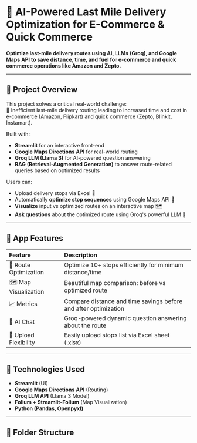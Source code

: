 
# 🚚 AI-Powered Last Mile Delivery Optimization for E-Commerce & Quick Commerce

**Optimize last-mile delivery routes using AI, LLMs (Groq), and Google Maps API to save distance, time, and fuel for e-commerce and quick commerce operations like Amazon and Zepto.**

---

## 🌟 Project Overview

This project solves a critical real-world challenge:  
🔹 Inefficient last-mile delivery routing leading to increased time and cost in e-commerce (Amazon, Flipkart) and quick commerce (Zepto, Blinkit, Instamart).

Built with:
- **Streamlit** for an interactive front-end
- **Google Maps Directions API** for real-world routing
- **Groq LLM (Llama 3)** for AI-powered question answering
- **RAG (Retrieval-Augmented Generation)** to answer route-related queries based on optimized results

Users can:
- Upload delivery stops via Excel 📄
- Automatically **optimize stop sequences** using Google Maps API 🚀
- **Visualize** input vs optimized routes on an interactive map 🗺️
- **Ask questions** about the optimized route using Groq's powerful LLM 🤖

---

## 📸 App Features

| Feature | Description |
|:---|:---|
| 🚀 Route Optimization | Optimize 10+ stops efficiently for minimum distance/time |
| 🗺️ Map Visualization | Beautiful map comparison: before vs optimized route |
| 📈 Metrics | Compare distance and time savings before and after optimization |
| 🧠 AI Chat | Groq-powered dynamic question answering about the route |
| 📄 Upload Flexibility | Easily upload stops list via Excel sheet (.xlsx) |

---

## 🧩 Technologies Used

- **Streamlit** (UI)
- **Google Maps Directions API** (Routing)
- **Groq LLM API** (Llama 3 Model)
- **Folium + Streamlit-Folium** (Map Visualization)
- **Python (Pandas, Openpyxl)**

---

## 📂 Folder Structure

